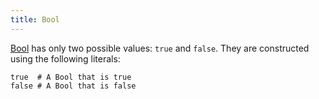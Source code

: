 ```yaml
---
title: Bool
---
```


[Bool](http://crystal-lang.org/api/Bool.html) has only two possible values: `true` and `false`. They are constructed using the following literals:


```crystal
true  # A Bool that is true
false # A Bool that is false
```
